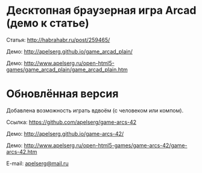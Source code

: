 ﻿Десктопная браузерная игра Arcad (демо к статье)
================================================

Статья: http://habrahabr.ru/post/259465/

Демо: http://apelserg.github.io/game_arcad_plain/

Демо: http://www.apelserg.ru/open-html5-games/game_arcad_plain/game_arcad_plain.htm


Обновлённая версия
==================

Добавлена возможность играть вдвоём (с человеком или компом).

Ссылка: https://github.com/apelserg/game-arcs-42

Демо: http://apelserg.github.io/game-arcs-42/

Демо: http://www.apelserg.ru/open-html5-games/game-arcs-42/game-arcs-42.htm



E-mail: apelserg@mail.ru
